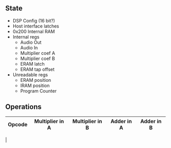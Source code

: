 ## State

- DSP Config (16 bit?)
- Host interface latches
- 0x200 Internal RAM
- Internal regs
  - Audio Out
  - Audio In
  - Multiplier coef A
  - Multiplier coef B
  - ERAM latch
  - ERAM tap offset
- Unreadable regs
  - ERAM position
  - IRAM position
  - Program Counter


## Operations

| Opcode      | Multiplier in A   | Multiplier in B   | Adder in A        | Adder in B        |
| ----------- | ----------------- | ----------------- | ----------------- | ----------------- |
| 

